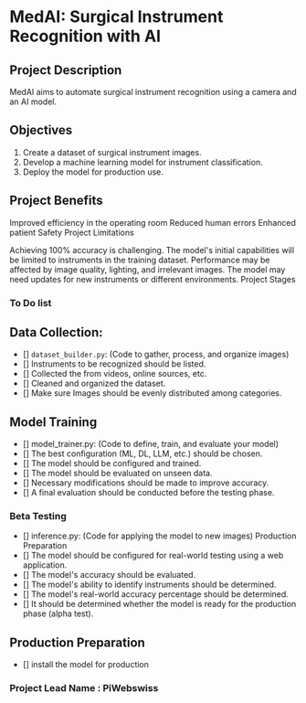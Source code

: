 # MedAI: Surgical Instrument Recognition with AI

## Project Description

MedAI aims to automate surgical instrument recognition using a camera and an AI model. 


## Objectives

1. Create a dataset of surgical instrument images.
2. Develop a machine learning model for instrument classification.
3. Deploy the model for production use.


## Project Benefits

Improved efficiency in the operating room
Reduced human errors
Enhanced patient Safety
Project Limitations

Achieving 100% accuracy is challenging.
The model's initial capabilities will be limited to instruments in the training dataset.
Performance may be affected by image quality, lighting, and irrelevant images.
The model may need updates for new instruments or different environments.
Project Stages


### To Do list

## Data Collection:
- [] ``dataset_builder.py``: (Code to gather, process, and organize images)
- [] Instruments to be recognized should be listed.
- [] Collected the from videos, online sources, etc.
- [] Cleaned and organized the dataset.
- [] Make sure Images should be evenly distributed among categories.


## Model Training
- [] model_trainer.py: (Code to define, train, and evaluate your model)
- [] The best configuration (ML, DL, LLM, etc.) should be chosen.
- [] The model should be configured and trained.
- [] The model should be evaluated on unseen data.
- [] Necessary modifications should be made to improve accuracy.
- [] A final evaluation should be conducted before the testing phase.


### Beta Testing
- [] inference.py: (Code for applying the model to new images)
Production Preparation
- [] The model should be configured for real-world testing using a web application.
- [] The model's accuracy should be evaluated.
- [] The model's ability to identify instruments should be determined.
- [] The model's real-world accuracy percentage should be determined.
- [] It should be determined whether the model is ready for the production phase (alpha test).

## Production Preparation
- [] install the model for production 

### Project Lead Name : PiWebswiss